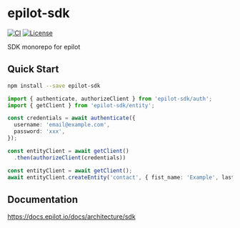 # epilot-sdk
[![CI](https://github.com/epilot-dev/sdk-js/workflows/CI/badge.svg)](https://github.com/epilot-dev/sdk-js/actions?query=workflow%3ACI)
[![License](http://img.shields.io/:license-mit-blue.svg)](https://github.com/epilot-dev/sdk-js/blob/main/LICENSE)

SDK monorepo for epilot

## Quick Start

```sh
npm install --save epilot-sdk
```

```typescript
import { authenticate, authorizeClient } from 'epilot-sdk/auth';
import { getClient } from 'epilot-sdk/entity';

const credentials = await authenticate({
  username: 'email@example.com',
  password: 'xxx',
});

const entityClient = await getClient()
  .then(authorizeClient(credentials))

const entityClient = await getClient();
await entityClient.createEntity('contact', { fist_name: 'Example', last_name: 'Contact' });
```

## Documentation

https://docs.epilot.io/docs/architecture/sdk
